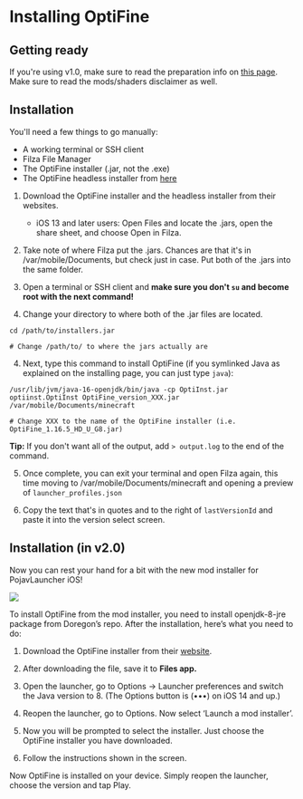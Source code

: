 # Installing OptiFine

## Getting ready

If you're using v1.0, make sure to read the preparation info on [this page](../switching-mc-versions). Make sure to read the mods/shaders disclaimer as well.

## Installation

You'll need a few things to go manually:

* A working terminal or SSH client
* Filza File Manager
* The OptiFine installer (.jar, not the .exe)
* The OptiFine headless installer from [here](https://github.com/PojavLauncherTeam/PojavLauncher/raw/aabc278f0571e2b116a665833decada35451ac48/app_pojavlauncher/src/main/assets/components/OptiInst.jar)

1. Download the OptiFine installer and the headless installer from their websites.
   - iOS 13 and later users: Open Files and locate the .jars, open the share sheet, and choose Open in Filza.
   
2. Take note of where Filza put the .jars. Chances are that it's in /var/mobile/Documents, but check just in case. Put both of the .jars into the same folder.

3. Open a terminal or SSH client and **make sure you don't `su` and become root with the next command!**

4. Change your directory to where both of the .jar files are located.

```
cd /path/to/installers.jar

# Change /path/to/ to where the jars actually are
```

4. Next, type this command to install OptiFine (if you symlinked Java as explained on the installing page, you can just type `java`):

```
/usr/lib/jvm/java-16-openjdk/bin/java -cp OptiInst.jar optiinst.OptiInst OptiFine_version_XXX.jar /var/mobile/Documents/minecraft

# Change XXX to the name of the OptiFine installer (i.e. OptiFine_1.16.5_HD_U_G8.jar)
```

**Tip:** If you don't want all of the output, add `> output.log` to the end of the command.

5. Once complete, you can exit your terminal and open Filza again, this time moving to /var/mobile/Documents/minecraft and opening a preview of `launcher_profiles.json`

6. Copy the text that's in quotes and to the right of `lastVersionId` and paste it into the version select screen.

## Installation (in v2.0)

Now you can rest your hand for a bit with the new mod installer for PojavLauncher iOS!

![](https://cdn.discordapp.com/attachments/835802833878122577/906216586640244746/IMG_0278.jpg)

To install OptiFine from the mod installer, you need to install openjdk-8-jre package from Doregon’s repo. After the installation, here’s what you need to do:

1. Download the OptiFine installer from their [website](https://optifine.net/).

2. After downloading the file, save it to **Files app.** 

3. Open the launcher, go to Options -> Launcher preferences and switch the Java version to 8. (The Options button is (•••) on iOS 14 and up.)

4. Reopen the launcher, go to Options. Now select ‘Launch a mod installer’.

5. Now you will be prompted to select the installer. Just choose the OptiFine installer you have downloaded.

6. Follow the instructions shown in the screen.

Now OptiFine is installed on your device. Simply reopen the launcher, choose the version and tap Play.
